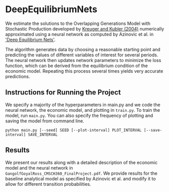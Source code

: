 # DeepEquilibriumNets

We estimate the solutions to the Overlapping Generations Model with Stochastic Production developed by [Kreuger and Kubler (2004)](https://doi.org/10.1016/S0165-1889(03)00111-8)
numerically approximated using a neural network as computed by Azinovic et al. in ['Deep Equilibrium Nets'](https://onlinelibrary.wiley.com/doi/epdf/10.1111/iere.12575). 

The algorithm generates data by choosing a reasonable starting point and predicting the values of different variables of interest for several periods. The neural network then
updates network parameters to minimize the loss function, which can be derived from the equilibrium condition of the economic model. Repeating this process several times yields very accurate predictions. 

## Instructions for Running the Project
We specify a majority of the hyperparameters in main.py and we code the neural network, the economic model, and plotting in `train.py`. To train the model, run `main.py`. You can also specify the frequency of plotting and saving the model from command line. 

```
python main.py [--seed] SEED [--plot-interval] PLOT_INTERVAL [--save-interval] SAVE_INTERVAL
```

## Results
We present our results along with a detailed description of the economic model and the neural network in `GangolfGoyalRoss_CMSCH360_FinalProject.pdf`. We provide results for the baseline analytical model as specified by Azinovic et al. and modify it to allow for different transition probabilities. 

